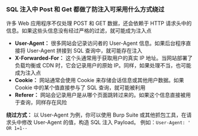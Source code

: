 ### SQL 注入中 Post 和 Get 都做了防注入可采用什么方式绕过

许多 Web 应用程序不仅处理 POST 和 GET 数据，还会依赖于 HTTP 请求头中的信息。如果这些头信息没有经过严格的过滤，就可能成为注入点

- **User-Agent：** 很多网站会记录访问者的 User-Agent 信息。如果后台程序直接将 User-Agent 拼接到 SQL 查询中，就可能存在注入
- **X-Forwarded-For：** 这个头通常用于获取用户的真实 IP 地址。当网站部署了负载均衡或 CDN 时，它会记录用户的原始 IP。同样，如果处理不当，也可能成为注入点
- **Cookie：** 网站通常会使用 Cookie 来存储会话信息或其他用户数据。如果 Cookie 中的某个值直接参与了 SQL 查询，就可能被利用
- **Referer：** 网站会记录用户是从哪个页面跳转过来的。如果这个信息直接被用于查询，同样存在风险

**绕过方式：** 以 User-Agent 为例，你可以使用 Burp Suite 或其他抓包工具，在请求头中修改 User-Agent 的值，构造 SQL 注入 Payload。 例如：`User-Agent: ' OR 1=1--`